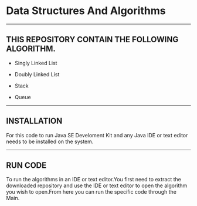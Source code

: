 # Data Structures And Algorithms

___

## THIS REPOSITORY CONTAIN THE FOLLOWING ALGORITHM.

 - Singly Linked List

 - Doubly Linked List

 - Stack

 - Queue

 ___


## INSTALLATION 

For this code to run  Java SE Develoment Kit and  any Java IDE or text editor needs to be installed on the system.

___

## RUN CODE

To run the algorithms in an IDE or text editor.You first need to extract the downloaded  repository and use the IDE or text editor to open the algorithm you wish to open.From here you can run the specific code through the Main.



